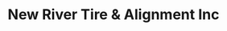 ---
title: "New River Tire & Alignment Inc"
url: /boone/new-river-tire-und-alignment-inc/
shop: Autowerkstatt
---